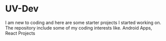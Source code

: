 # UV-Dev

I am new to coding and here are some starter projects I started working on.
The repository include some of my coding interests like.
Android Apps,
React Projects
